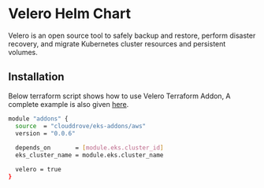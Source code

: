 # Velero Helm Chart

<!-- BEGINNING OF PRE-COMMIT-TERRAFORM DOCS HOOK -->
Velero is an open source tool to safely backup and restore, perform disaster recovery, and migrate Kubernetes cluster resources and persistent volumes.

## Installation
Below terraform script shows how to use Velero Terraform Addon, A complete example is also given [here](https://github.com/clouddrove/terraform-helm-eks-addons/blob/master/_examples/complete/main.tf).

```bash
module "addons" {
  source  = "clouddrove/eks-addons/aws"
  version = "0.0.6"
  
  depends_on       = [module.eks.cluster_id]
  eks_cluster_name = module.eks.cluster_name

  velero = true
}
```

<!-- END OF PRE-COMMIT-TERRAFORM DOCS HOOK -->
